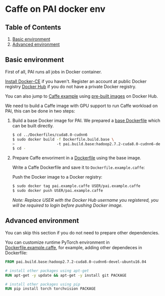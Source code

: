 #  Caffe on PAI docker env

## Table of Contents

1. [Basic environment](#basic-environment)
2. [Advanced environment](#advanced-environment)

## Basic environment

First of all, PAI runs all jobs in Docker container.

[Install Docker-CE](https://docs.docker.com/install/linux/docker-ce/ubuntu/) if you haven't. Register an account at public Docker registry [Docker Hub](https://hub.docker.com/) if you do not have a private Docker registry.

You can also jump to [Caffe example](#caffe-example) using [pre-built images](https://hub.docker.com/r/openpai/pai.example.caffe/) on Docker Hub.

We need to build a Caffe image with GPU support to run Caffe workload on PAI, this can be done in two steps:

1. Build a base Docker image for PAI. We prepared a [base Dockerfile](../Dockerfiles/cuda8.0-cudnn6/Dockerfile.build.base) which can be built directly.

    ```bash
    $ cd ../Dockerfiles/cuda8.0-cudnn6
    $ sudo docker build -f Dockerfile.build.base \
    >                   -t pai.build.base:hadoop2.7.2-cuda8.0-cudnn6-devel-ubuntu16.04 .
    $ cd -
    ```

2. Prepare Caffe envoriment in a [Dockerfile](./Dockerfile.example.caffe) using the base image.

    Write a Caffe Dockerfile and save it to `Dockerfile.example.caffe`:

    Push the Docker image to a Docker registry:

    ```bash
    $ sudo docker tag pai.example.caffe USER/pai.example.caffe
    $ sudo docker push USER/pai.example.caffe
    ```
    *Note: Replace USER with the Docker Hub username you registered, you will be required to login before pushing Docker image.*


## Advanced environment

You can skip this section if you do not need to prepare other dependencies.

You can customize runtime PyTorch environment in [Dockerfile.example.caffe](./Dockerfile.example.caffe), for example, adding other dependeces in Dockerfile:

```dockerfile
FROM pai.build.base:hadoop2.7.2-cuda8.0-cudnn6-devel-ubuntu16.04

# install other packages using apt-get
RUN apt-get -y update && apt-get -y install git PACKAGE

# install other packages using pip
RUN pip install torch torchvision PACKAGE
```
